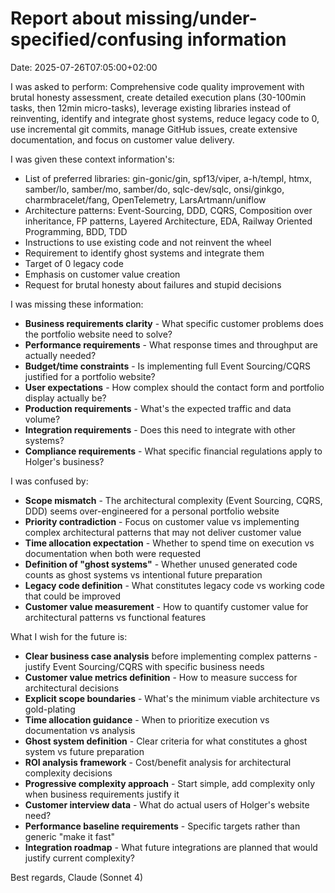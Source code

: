 # Report about missing/under-specified/confusing information

Date: 2025-07-26T07:05:00+02:00

I was asked to perform:
Comprehensive code quality improvement with brutal honesty assessment, create detailed execution plans (30-100min tasks, then 12min micro-tasks), leverage existing libraries instead of reinventing, identify and integrate ghost systems, reduce legacy code to 0, use incremental git commits, manage GitHub issues, create extensive documentation, and focus on customer value delivery.

I was given these context information's:
- List of preferred libraries: gin-gonic/gin, spf13/viper, a-h/templ, htmx, samber/lo, samber/mo, samber/do, sqlc-dev/sqlc, onsi/ginkgo, charmbracelet/fang, OpenTelemetry, LarsArtmann/uniflow
- Architecture patterns: Event-Sourcing, DDD, CQRS, Composition over inheritance, FP patterns, Layered Architecture, EDA, Railway Oriented Programming, BDD, TDD
- Instructions to use existing code and not reinvent the wheel
- Requirement to identify ghost systems and integrate them
- Target of 0 legacy code
- Emphasis on customer value creation
- Request for brutal honesty about failures and stupid decisions

I was missing these information:
- **Business requirements clarity** - What specific customer problems does the portfolio website need to solve?
- **Performance requirements** - What response times and throughput are actually needed?
- **Budget/time constraints** - Is implementing full Event Sourcing/CQRS justified for a portfolio website?
- **User expectations** - How complex should the contact form and portfolio display actually be?
- **Production requirements** - What's the expected traffic and data volume?
- **Integration requirements** - Does this need to integrate with other systems?
- **Compliance requirements** - What specific financial regulations apply to Holger's business?

I was confused by:
- **Scope mismatch** - The architectural complexity (Event Sourcing, CQRS, DDD) seems over-engineered for a personal portfolio website
- **Priority contradiction** - Focus on customer value vs implementing complex architectural patterns that may not deliver customer value
- **Time allocation expectation** - Whether to spend time on execution vs documentation when both were requested
- **Definition of "ghost systems"** - Whether unused generated code counts as ghost systems vs intentional future preparation
- **Legacy code definition** - What constitutes legacy code vs working code that could be improved
- **Customer value measurement** - How to quantify customer value for architectural patterns vs functional features

What I wish for the future is:
- **Clear business case analysis** before implementing complex patterns - justify Event Sourcing/CQRS with specific business needs
- **Customer value metrics definition** - How to measure success for architectural decisions
- **Explicit scope boundaries** - What's the minimum viable architecture vs gold-plating
- **Time allocation guidance** - When to prioritize execution vs documentation vs analysis
- **Ghost system definition** - Clear criteria for what constitutes a ghost system vs future preparation
- **ROI analysis framework** - Cost/benefit analysis for architectural complexity decisions
- **Progressive complexity approach** - Start simple, add complexity only when business requirements justify it
- **Customer interview data** - What do actual users of Holger's website need?
- **Performance baseline requirements** - Specific targets rather than generic "make it fast"
- **Integration roadmap** - What future integrations are planned that would justify current complexity?

Best regards,
Claude (Sonnet 4)